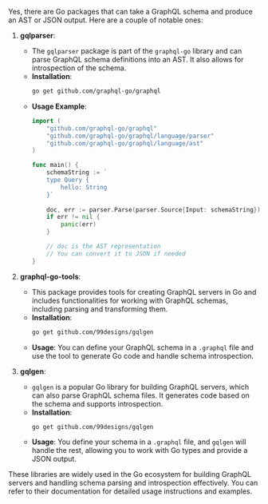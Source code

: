 Yes, there are Go packages that can take a GraphQL schema and produce an AST or JSON output. Here are a couple of notable ones:

1. **gqlparser**:
   - The `gqlparser` package is part of the `graphql-go` library and can parse GraphQL schema definitions into an AST. It also allows for introspection of the schema.
   - **Installation**: 
     ```bash
     go get github.com/graphql-go/graphql
     ```
   - **Usage Example**:
     ```go
     import (
         "github.com/graphql-go/graphql"
         "github.com/graphql-go/graphql/language/parser"
         "github.com/graphql-go/graphql/language/ast"
     )

     func main() {
         schemaString := `
         type Query {
             hello: String
         }`
         
         doc, err := parser.Parse(parser.Source{Input: schemaString})
         if err != nil {
             panic(err)
         }

         // doc is the AST representation
         // You can convert it to JSON if needed
     }
     ```

2. **graphql-go-tools**:
   - This package provides tools for creating GraphQL servers in Go and includes functionalities for working with GraphQL schemas, including parsing and transforming them.
   - **Installation**:
     ```bash
     go get github.com/99designs/gqlgen
     ```
   - **Usage**: 
     You can define your GraphQL schema in a `.graphql` file and use the tool to generate Go code and handle schema introspection.
   
3. **gqlgen**:
   - `gqlgen` is a popular Go library for building GraphQL servers, which can also parse GraphQL schema files. It generates code based on the schema and supports introspection.
   - **Installation**:
     ```bash
     go get github.com/99designs/gqlgen
     ```
   - **Usage**:
     You define your schema in a `.graphql` file, and `gqlgen` will handle the rest, allowing you to work with Go types and provide a JSON output.

These libraries are widely used in the Go ecosystem for building GraphQL servers and handling schema parsing and introspection effectively. You can refer to their documentation for detailed usage instructions and examples.